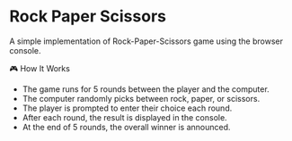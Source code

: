 # Rock Paper Scissors

A simple implementation of Rock-Paper-Scissors game using the browser console.

🎮 How It Works
- The game runs for 5 rounds between the player and the computer.
- The computer randomly picks between rock, paper, or scissors.
- The player is prompted to enter their choice each round.
- After each round, the result is displayed in the console.
- At the end of 5 rounds, the overall winner is announced.